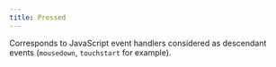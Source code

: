 ```yaml
---
title: Pressed
---
```


Corresponds to JavaScript event handlers considered as descendant events (`mousedown`, `touchstart` for example).
